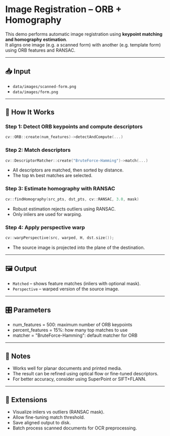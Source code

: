 # Image Registration – ORB + Homography

This demo performs automatic image registration using **keypoint matching and homography estimation**.  
It aligns one image (e.g. a scanned form) with another (e.g. template form) using ORB features and RANSAC.

---

## 📥 Input

- `data/images/scanned-form.png`
- `data/images/form.png`

---

## 🧠 How It Works

### Step 1: Detect ORB keypoints and compute descriptors

```cpp
cv::ORB::create(num_features)->detectAndCompute(...)
```

### Step 2: Match descriptors

```cpp
cv::DescriptorMatcher::create("BruteForce-Hamming")->match(...)
```

- All descriptors are matched, then sorted by distance.
- The top `N%` best matches are selected.

### Step 3: Estimate homography with RANSAC

```cpp
cv::findHomography(src_pts, dst_pts, cv::RANSAC, 3.0, mask)
```

- Robust estimation rejects outliers using RANSAC.
- Only inliers are used for warping.

### Step 4: Apply perspective warp

```cpp
cv::warpPerspective(src, warped, H, dst.size());
```

- The source image is projected into the plane of the destination.

---

## 🖼️ Output

- `Matched` – shows feature matches (inliers with optional mask).
- `Perspective` – warped version of the source image.

---

## 🎛️ Parameters

- num_features = 500: maximum number of ORB keypoints
- percent_features = 15%: how many top matches to use
- matcher = "BruteForce-Hamming": default matcher for ORB

---

## 📌 Notes

- Works well for planar documents and printed media.
- The result can be refined using optical flow or fine-tuned descriptors.
- For better accuracy, consider using SuperPoint or SIFT+FLANN.

---

## 🧪 Extensions

- Visualize inliers vs outliers (RANSAC mask).
- Allow fine-tuning match threshold.
- Save aligned output to disk.
- Batch process scanned documents for OCR preprocessing.